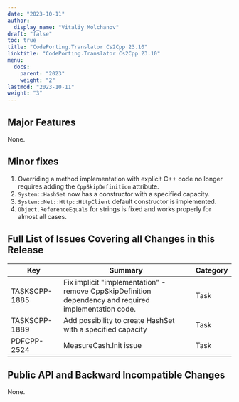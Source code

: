 ```yaml
---
date: "2023-10-11"
author:
  display_name: "Vitaliy Molchanov"
draft: "false"
toc: true
title: "CodePorting.Translator Cs2Cpp 23.10"
linktitle: "CodePorting.Translator Cs2Cpp 23.10"
menu:
  docs:
    parent: "2023"
    weight: "2"
lastmod: "2023-10-11"
weight: "3"
---
```


## Major Features ##

None.

## Minor fixes ##

1. Overriding a method implementation with explicit C++ code no longer requires adding the `CppSkipDefinition` attribute.
1. `System::HashSet` now has a constructor with a specified capacity.
1. `System::Net::Http::HttpClient` default constructor is implemented.
1. `Object.ReferenceEquals` for strings is fixed and works properly for almost all cases.

## Full List of Issues Covering all Changes in this Release ##

| Key | Summary | Category |
| --- | --- | --- |
| TASKSCPP-1885 | Fix implicit "implementation" - remove CppSkipDefinition dependency and required implementation code. | Task |
| TASKSCPP-1889 | Add possibility to create HashSet with a specified capacity | Task |
| PDFCPP-2524 | MeasureCash.Init issue | Task |

## Public API and Backward Incompatible Changes ##

None.
